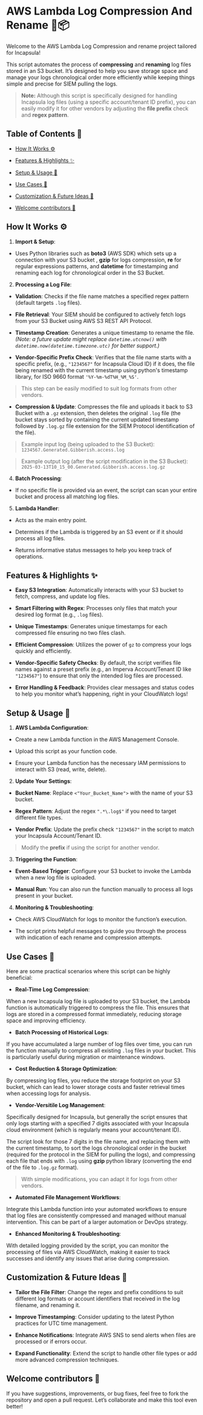 # AWS Lambda Log Compression And Rename 🚀📦

Welcome to the AWS Lambda Log Compression and rename project tailored for Incapsula!

This script automates the process of **compressing** and **renaming** log files stored in an S3 bucket. It’s designed to help you save storage space and manage your logs chronological order more efficiently while keeping things simple and precise for SIEM pulling the logs.

>  **Note:** Although this script is specifically designed for handling Incapsula log files (using a specific account/tenant ID prefix), you can easily modify it for other vendors by adjusting the **file prefix** check and **regex pattern**.

## Table of Contents 📑

- [How It Works ⚙️](#how-it-works-)

- [Features & Highlights ✨](#features--highlights-)

- [Setup & Usage 🚀](#setup--usage-)

- [Use Cases 🎯](#use-cases-)

- [Customization & Future Ideas 🔧](#customization--future-ideas-)

- [Welcome contributors 🤝](#Welcome-contributors-)

## How It Works ⚙️

1.  **Import & Setup**:

- Uses Python libraries such as **boto3** (AWS SDK) which sets up a connection with your S3 bucket , **gzip** for logs compression, **re** for regular expressions patterns, and **datetime** for timestamping and renaming each log for chronological order in the S3 Bucket.

2.  **Processing a Log File**:

-  **Validation**: Checks if the file name matches a specified regex pattern (default targets `.log` files).

-  **File Retrieval**: Your SIEM should be configured to actively fetch logs from your S3 Bucket using AWS S3 REST API Protocol.

-  **Timestamp Creation**: Generates a unique timestamp to rename the file. *(Note: a future update might replace `datetime.utcnow()` with `datetime.now(datetime.timezone.utc)` for better support.)*

-  **Vendor-Specific Prefix Check**: Verifies that the file name starts with a specific prefix, (e.g., `"1234567"` for Incapsula Cloud ID) if it does, the file being renamed with the current timestamp using python's timestamp library, for ISO 9660 format
`'%Y-%m-%dT%H_%M_%S'`.

>This step can be easily modified to suit log formats from other vendors.

-  **Compression & Update**: Compresses the file and uploads it back to S3 Bucket with a `.gz` extension, then deletes the original `.log` file (the bucket stays sorted by containing the current updated timestamp followed by `.log.gz` file extension for the SIEM Protocol identification of the file).

>Example input log (being uploaded to the S3 Bucket):
	`1234567.Generated.Gibberish.access.log`

>Example output log (after the script modification in the S3 Bucket):
	`2025-03-13T10_15_00.Generated.Gibberish.access.log.gz`
  
4.  **Batch Processing**:

- If no specific file is provided via an event, the script can scan your entire bucket and process all matching log files.

5.  **Lambda Handler**:

- Acts as the main entry point.

- Determines if the Lambda is triggered by an S3 event or if it should process all log files.
  
- Returns informative status messages to help you keep track of operations.

## Features & Highlights ✨

-  **Easy S3 Integration**: Automatically interacts with your S3 bucket to fetch, compress, and update log files.

-  **Smart Filtering with Regex**: Processes only files that match your desired log format (e.g., `.log` files).

-  **Unique Timestamps**: Generates unique timestamps for each compressed file ensuring no two files clash.

-  **Efficient Compression**: Utilizes the power of `gz` to compress your logs quickly and efficiently.

-  **Vendor-Specific Safety Checks**: By default, the script verifies file names against a preset prefix (e.g., an Imperva Account/Tenant ID like `"1234567"`) to ensure that only the intended log files are processed.

-  **Error Handling & Feedback**: Provides clear messages and status codes to help you monitor what’s happening, right in your CloudWatch logs!

## Setup & Usage 🚀

1.  **AWS Lambda Configuration**:

- Create a new Lambda function in the AWS Management Console.

- Upload this script as your function code.

- Ensure your Lambda function has the necessary IAM permissions to interact with S3 (read, write, delete).

2.  **Update Your Settings**:

-  **Bucket Name**: Replace `<"Your_Bucket_Name">` with the name of your S3 bucket.

-  **Regex Pattern**: Adjust the regex `".*\.log$"` if you need to target different file types.

-  **Vendor Prefix**: Update the prefix check `"1234567"` in the script to match your Incapsula Account/Tenant ID.

>Modify the **prefix** if using the script for another vendor.

3.  **Triggering the Function**:

-  **Event-Based Trigger**: Configure your S3 bucket to invoke the Lambda when a new log file is uploaded.

-  **Manual Run**: You can also run the function manually to process all logs present in your bucket.

4.  **Monitoring & Troubleshooting**:

- Check AWS CloudWatch for logs to monitor the function’s execution.

- The script prints helpful messages to guide you through the process with indication of each rename and compression attempts.

## Use Cases 🎯

Here are some practical scenarios where this script can be highly beneficial:

-  **Real-Time Log Compression**:

When a new Incapsula log file is uploaded to your S3 bucket, the Lambda function is automatically triggered to compress the file. This ensures that logs are stored in a compressed format immediately, reducing storage space and improving efficiency.

-  **Batch Processing of Historical Logs**:

If you have accumulated a large number of log files over time, you can run the function manually to compress all existing `.log` files in your bucket. This is particularly useful during migration or maintenance windows.

-  **Cost Reduction & Storage Optimization**:

By compressing log files, you reduce the storage footprint on your S3 bucket, which can lead to lower storage costs and faster retrieval times when accessing logs for analysis.

-  **Vendor-Versitile Log Management**:

Specifically designed for Incapsula, but generally the script ensures that only logs starting with a specified 7 digits associated with your Incapsula cloud environment (which is regularly means your account/tenant ID).

The script look for those 7 digits in the file name, and replacing them with the current timestamp, to sort the logs chronological order in the bucket (required for the protocol in the SIEM for pulling the logs), and compressing each file that ends with `.log` using **gzip** python library (converting the end of the file to `.log.gz` format).

>With simple modifications, you can adapt it for logs from other vendors.

-  **Automated File Management Workflows**:

Integrate this Lambda function into your automated workflows to ensure that log files are consistently compressed and managed without manual intervention. This can be part of a larger automation or DevOps strategy.

-  **Enhanced Monitoring & Troubleshooting**:

With detailed logging provided by the script, you can monitor the processing of files via AWS CloudWatch, making it easier to track successes and identify any issues that arise during compression.

## Customization & Future Ideas 🔧

-  **Tailor the File Filter**: Change the regex and prefix conditions to suit different log formats or account identifiers that received in the log filename, and renaming it.

-  **Improve Timestamping**: Consider updating to the latest Python practices for UTC time management.

-  **Enhance Notifications**: Integrate AWS SNS to send alerts when files are processed or if errors occur.

-  **Expand Functionality**: Extend the script to handle other file types or add more advanced compression techniques.

## Welcome contributors 🤝

If you have suggestions, improvements, or bug fixes, feel free to fork the repository and open a pull request. Let’s collaborate and make this tool even better!
